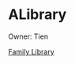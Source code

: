 # ALibrary

Owner: Tien

[Family Library](ALibrary%2072bcce1acf9e470f9afcc594969d35f7/Family%20Library%2022b40a2425b24c1f996ded2977ea9038.md)